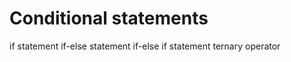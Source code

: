Conditional statements
=========================
if statement
if-else statement
if-else if statement
ternary operator